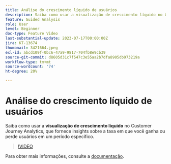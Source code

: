 ```yaml
---
title: Análise do crescimento líquido de usuários
description: Saiba como usar a visualização de crescimento líquido no Customer Journey Analytics, que fornece insights sobre a taxa em que você ganha ou perde usuários em um período específico.
feature: Guided Analysis
role: User
level: Beginner
doc-type: Feature Video
last-substantial-update: 2023-07-17T00:00:00Z
jira: KT-13674
thumbnail: 3421664.jpeg
exl-id: abcd109f-0bc6-47a9-9817-704fb8e9cb39
source-git-commit: d8605d31c7f547c3e55aa2b7dfa8905db973219a
workflow-type: tm+mt
source-wordcount: '74'
ht-degree: 20%

---
```


# Análise do crescimento líquido de usuários

Saiba como usar a **visualização de crescimento líquido** no Customer Journey Analytics, que fornece insights sobre a taxa em que você ganha ou perde usuários em um período específico.

>[!VIDEO](https://video.tv.adobe.com/v/3421664/?learn=on)

Para obter mais informações, consulte a [documentação](https://experienceleague.adobe.com/docs/analytics-platform/using/guided-analysis/user-growth/net-growth.html).
